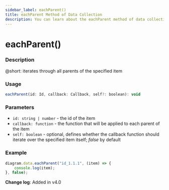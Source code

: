 ```yaml
---
sidebar_label: eachParent()
title: eachParent Method of Data Collection
description: You can learn about the eachParent method of data collection in the documentation of the DHTMLX JavaScript Diagram library. Browse developer guides and API reference, try out code examples and live demos, and download a free 30-day evaluation version of DHTMLX Diagram.
---
```


# eachParent()

### Description

@short: iterates through all parents of the specified item

### Usage

~~~js
eachParent(id: Id, callback: Callback, self?: boolean): void
~~~

### Parameters

- `id: string | number` - the id of the item
- `callback: function` - the function that will be applied to each parent of the item
- `self: boolean` - optional, defines whether the callback function should iterate over the specified item itself; *false* by default

### Example

~~~js
diagram.data.eachParent("id_1.1.1", (item) => {
    console.log(item);
}, false);
~~~

**Change log**: Added in v4.0
